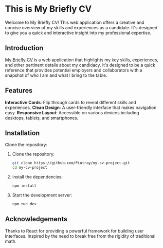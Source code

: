 # This is My Briefly CV
Welcome to My Briefly CV! This web application offers a creative and concise overview of my skills and experiences as a candidate. It's designed to give you a quick and interactive insight into my professional expertise.

## Introduction
[My Briefly CV](https://piotray.github.io/my-cv-project/) is a web application that highlights my key skills, experiences, and other pertinent details about my candidacy. It's designed to be a quick reference that provides potential employers and collaborators with a snapshot of who I am and what I bring to the table.

## Features
**Interactive Cards**: Flip through cards to reveal different skills and experiences.
**Clean Design**: A user-friendly interface that makes navigation easy.
**Responsive Layout**: Accessible on various devices including desktops, tablets, and smartphones.

## Installation
Clone the repository:

1. Clone the repository:
    ```sh
    git clone https://github.com/Piotray/my-cv-project.git
    cd my-cv-project
    ```

2. Install the dependencies:
    ```sh
    npm install
    ```

3. Start the development server:
    ```sh
    npm run dev
    ```

## Acknowledgements
Thanks to React for providing a powerful framework for building user interfaces. Inspired by the need to break free from the rigidity of traditional math.
